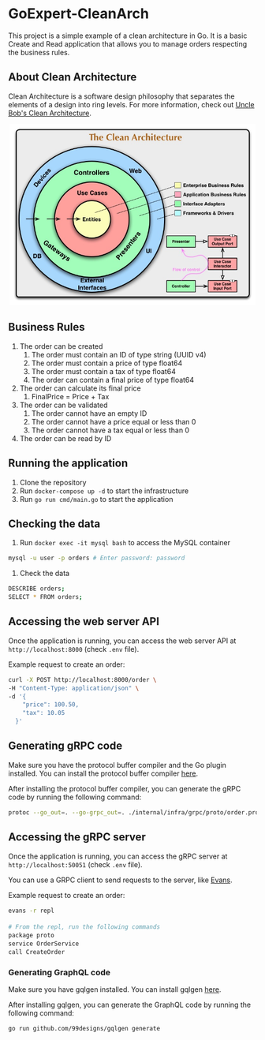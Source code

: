 # GoExpert-CleanArch

This project is a simple example of a clean architecture in Go. It is a basic Create and Read application that allows you to manage orders respecting the business rules.

## About Clean Architecture

Clean Architecture is a software design philosophy that separates the elements of a design into ring levels. For more information, check out [Uncle Bob's Clean Architecture](https://blog.cleancoder.com/uncle-bob/2012/08/13/the-clean-architecture.html).

<div align="center">
  <img src="./assets/CleanArchitecture.jpg" alt="Clean Architecture" width="500">
</div>

## Business Rules

1. The order can be created
    1. The order must contain an ID of type string (UUID v4)
    1. The order must contain a price of type float64
    1. The order must contain a tax of type float64
    1. The order can contain a final price of type float64
1. The order can calculate its final price
    1. FinalPrice = Price + Tax
1. The order can be validated
    1. The order cannot have an empty ID
    1. The order cannot have a price equal or less than 0
    1. The order cannot have a tax equal or less than 0
1. The order can be read by ID

## Running the application

1. Clone the repository
1. Run `docker-compose up -d` to start the infrastructure
1. Run `go run cmd/main.go` to start the application

## Checking the data

1. Run `docker exec -it mysql bash` to access the MySQL container

```bash
mysql -u user -p orders # Enter password: password
```

1. Check the data

```bash
DESCRIBE orders;
SELECT * FROM orders;
```

## Accessing the web server API

Once the application is running, you can access the web server API at `http://localhost:8000` (check `.env` file).

Example request to create an order:

```bash
curl -X POST http://localhost:8000/order \
-H "Content-Type: application/json" \
-d '{
    "price": 100.50,
    "tax": 10.05
  }'
```

## Generating gRPC code

Make sure you have the protocol buffer compiler and the Go plugin installed. You can install the protocol buffer compiler [here](https://grpc.io/docs/protoc-installation/).

After installing the protocol buffer compiler, you can generate the gRPC code by running the following command:

```bash
protoc --go_out=. --go-grpc_out=. ./internal/infra/grpc/proto/order.proto
```

## Accessing the gRPC server

Once the application is running, you can access the gRPC server at `http://localhost:50051` (check `.env` file).

You can use a GRPC client to send requests to the server, like [Evans](https://github.com/ktr0731/evans).

Example request to create an order:

```bash
evans -r repl

# From the repl, run the following commands
package proto
service OrderService
call CreateOrder
```

### Generating GraphQL code

Make sure you have gqlgen installed. You can install gqlgen [here](https://github.com/99designs/gqlgen).

After installing gqlgen, you can generate the GraphQL code by running the following command:

```bash
go run github.com/99designs/gqlgen generate
```
